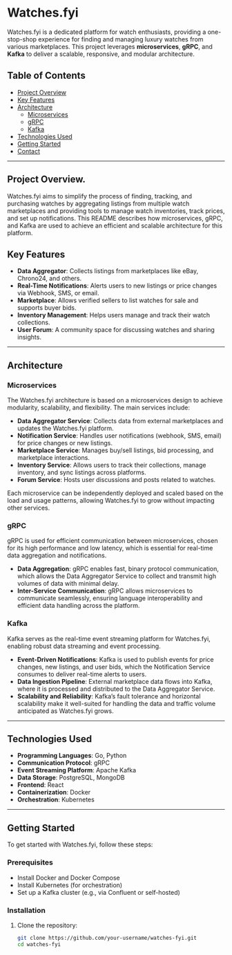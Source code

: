 # Watches.fyi

Watches.fyi is a dedicated platform for watch enthusiasts, providing a one-stop-shop experience for finding and managing luxury watches from various marketplaces. This project leverages **microservices**, **gRPC**, and **Kafka** to deliver a scalable, responsive, and modular architecture.

## Table of Contents
- [Project Overview](#project-overview)
- [Key Features](#key-features)
- [Architecture](#architecture)
  - [Microservices](#microservices)
  - [gRPC](#grpc)
  - [Kafka](#kafka)
- [Technologies Used](#technologies-used)
- [Getting Started](#getting-started)
- [Contact](#contact)

---

## Project Overview.
Watches.fyi aims to simplify the process of finding, tracking, and purchasing watches by aggregating listings from multiple watch marketplaces and providing tools to manage watch inventories, track prices, and set up notifications. This README describes how microservices, gRPC, and Kafka are used to achieve an efficient and scalable architecture for this platform.

## Key Features
- **Data Aggregator**: Collects listings from marketplaces like eBay, Chrono24, and others.
- **Real-Time Notifications**: Alerts users to new listings or price changes via Webhook, SMS, or email.
- **Marketplace**: Allows verified sellers to list watches for sale and supports buyer bids.
- **Inventory Management**: Helps users manage and track their watch collections.
- **User Forum**: A community space for discussing watches and sharing insights.

---

## Architecture

### Microservices
The Watches.fyi architecture is based on a microservices design to achieve modularity, scalability, and flexibility. The main services include:

- **Data Aggregator Service**: Collects data from external marketplaces and updates the Watches.fyi platform.
- **Notification Service**: Handles user notifications (webhook, SMS, email) for price changes or new listings.
- **Marketplace Service**: Manages buy/sell listings, bid processing, and marketplace interactions.
- **Inventory Service**: Allows users to track their collections, manage inventory, and sync listings across platforms.
- **Forum Service**: Hosts user discussions and posts related to watches.

Each microservice can be independently deployed and scaled based on the load and usage patterns, allowing Watches.fyi to grow without impacting other services.

### gRPC
gRPC is used for efficient communication between microservices, chosen for its high performance and low latency, which is essential for real-time data aggregation and notifications.

- **Data Aggregation**: gRPC enables fast, binary protocol communication, which allows the Data Aggregator Service to collect and transmit high volumes of data with minimal delay.
- **Inter-Service Communication**: gRPC allows microservices to communicate seamlessly, ensuring language interoperability and efficient data handling across the platform.

### Kafka
Kafka serves as the real-time event streaming platform for Watches.fyi, enabling robust data streaming and event processing.

- **Event-Driven Notifications**: Kafka is used to publish events for price changes, new listings, and user bids, which the Notification Service consumes to deliver real-time alerts to users.
- **Data Ingestion Pipeline**: External marketplace data flows into Kafka, where it is processed and distributed to the Data Aggregator Service.
- **Scalability and Reliability**: Kafka’s fault tolerance and horizontal scalability make it well-suited for handling the data and traffic volume anticipated as Watches.fyi grows.

---

## Technologies Used
- **Programming Languages**: Go, Python
- **Communication Protocol**: gRPC
- **Event Streaming Platform**: Apache Kafka
- **Data Storage**: PostgreSQL, MongoDB
- **Frontend**: React
- **Containerization**: Docker
- **Orchestration**: Kubernetes

---

## Getting Started

To get started with Watches.fyi, follow these steps:

### Prerequisites
- Install Docker and Docker Compose
- Install Kubernetes (for orchestration)
- Set up a Kafka cluster (e.g., via Confluent or self-hosted)

### Installation
1. Clone the repository:
   ```bash
   git clone https://github.com/your-username/watches-fyi.git
   cd watches-fyi
